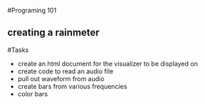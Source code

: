 #Programing 101

## creating a rainmeter

#Tasks 
 * create an html document for the visualizer to be displayed on
 * create code to read an audio file
 * pull out waveform from audio
 * create bars from various frequencies
 * color bars
